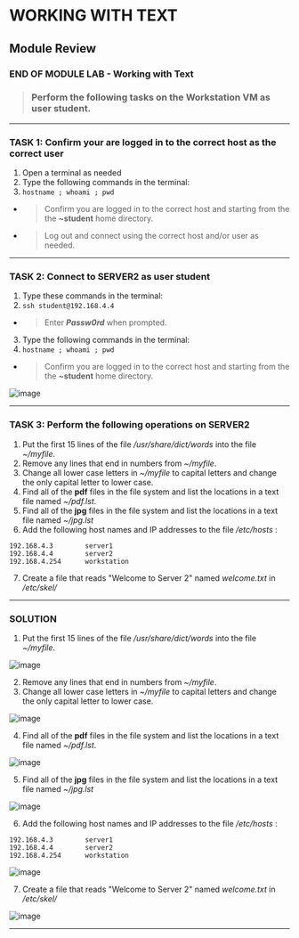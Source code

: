 # WORKING WITH TEXT
## Module Review

### END OF MODULE LAB - Working with Text

> ### Perform the following tasks on the **Workstation VM** as user **student**.

******
### TASK 1: Confirm your are logged in to the correct host as the correct user
1. Open a terminal as needed
2. Type the following commands in the terminal:
3. `hostname ; whoami ; pwd `
- > Confirm you are logged in to the correct host and starting from the the **~student** home directory.
- > Log out and connect using the correct host and/or user as needed.
******
### TASK 2: Connect to SERVER2 as user student
1. Type these commands in the terminal: 
2. `ssh student@192.168.4.4 `
- > Enter ***Passw0rd*** when prompted.
3. Type the following commands in the terminal:
4. `hostname ; whoami ; pwd `
- > Confirm you are logged in to the correct host and starting from the the **~student** home directory.

![image](https://user-images.githubusercontent.com/36435980/144498336-a8167036-c939-4374-860c-2a720abf1ffd.png)

*****
### TASK 3:  Perform the following operations on SERVER2

1. Put the first 15 lines of the file */usr/share/dict/words* into the file *~/myfile*.
2. Remove any lines that end in numbers from *~/myfile*.
3. Change all lower case letters in *~/myfile* to capital letters and change the only capital letter to lower case.
4. Find all of the **pdf** files in the file system and list the locations in a text file named *~/pdf.lst*.
5. Find all of the **jpg** files in the file system and list the locations in a text file named *~/jpg.lst*
6. Add the following host names and IP addresses to the file */etc/hosts* :
```
192.168.4.3        server1
192.168.4.4        server2
192.168.4.254      workstation
```
7. Create a file that reads "Welcome to Server 2" named *welcome.txt* in */etc/skel/* 

*****
### SOLUTION


1. Put the first 15 lines of the file */usr/share/dict/words* into the file *~/myfile*.

![image](https://user-images.githubusercontent.com/36435980/144685150-24368165-a03e-459a-80c2-29be7ece9cc8.png)

2. Remove any lines that end in numbers from *~/myfile*.
3. Change all lower case letters in *~/myfile* to capital letters and change the only capital letter to lower case.

![image](https://user-images.githubusercontent.com/36435980/144685214-7de9a856-0ccb-4846-ba7d-0a31267f06b5.png)

4. Find all of the **pdf** files in the file system and list the locations in a text file named *~/pdf.lst*.

![image](https://user-images.githubusercontent.com/36435980/144685249-30c2f6ec-5520-4c00-914e-6f4bb50b0154.png)

5. Find all of the **jpg** files in the file system and list the locations in a text file named *~/jpg.lst*

![image](https://user-images.githubusercontent.com/36435980/144685280-89183029-60ac-4fb5-bc29-dc10f75104e4.png)

6. Add the following host names and IP addresses to the file */etc/hosts* :
```
192.168.4.3        server1
192.168.4.4        server2
192.168.4.254      workstation
```

![image](https://user-images.githubusercontent.com/36435980/144685318-7465d93f-306c-4138-a5ba-1400b56fb1ab.png)

7. Create a file that reads "Welcome to Server 2" named *welcome.txt* in */etc/skel/* 

![image](https://user-images.githubusercontent.com/36435980/144685340-a0ad88d1-a856-4ddb-b481-23ae412fe0eb.png)

******
